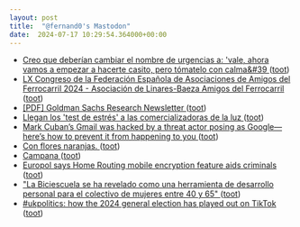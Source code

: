 ```yaml
---
layout: post
title:  "@fernand0's Mastodon"
date:  2024-07-17 10:29:54.364000+00:00
---
```

*  [Creo que deberían cambiar el nombre de urgencias a: &#39;vale, ahora vamos a empezar a hacerte casito, pero tómatelo con calma&#39 ](https://mastodon.social/@fernand0/112801362369647216) ([toot](https://mastodon.social/@fernand0/112801362369647216))
*  [LX Congreso de la Federación Española de Asociaciones de Amigos del Ferrocarril 2024 - Asociación de Linares-Baeza Amigos del Ferrocarril ](https://albaf.site123.me/congresos/lx-congreso-de-la-federaci%C3%B3n-espa%C3%B1ola-de-asociaciones-de-amigos-del-ferrocarril-202) ([toot](https://mastodon.social/@fernand0/112801308402513347))
*  [[PDF] Goldman Sachs Research Newsletter   ](https://www.goldmansachs.com/intelligence/pages/gs-research/gen-ai-too-much-spend-too-little-benefit/report.pdf) ([toot](https://mastodon.social/@fernand0/112801147130853187))
*  [Llegan los 'test de estrés' a las comercializadoras de la luz ](https://elperiodicodelaenergia.com/llegan-los-test-de-estres-a-las-comercializadoras-de-la-luz) ([toot](https://mastodon.social/@fernand0/112800907223402417))
*  [Mark Cuban’s Gmail was hacked by a threat actor posing as Google—here’s how to prevent it from happening to you  ](https://www.itbrew.com/stories/2024/06/26/mark-cuban-s-gmail-was-hacked-by-a-threat-actor-posing-as-google-here-s-how-to-prevent-it-from-happening-to-you) ([toot](https://mastodon.social/@fernand0/112799152177592649))
*  [Con flores naranjas. ](https://avecesunafoto.wordpress.com/2024/07/16/con-flores-naranjas) ([toot](https://mastodon.social/@fernand0/112797434201269273))
*  [Campana ](https://www.flickr.com/photos/fernand0/53839737757) ([toot](https://mastodon.social/@fernand0/112797317049657771))
*  [Europol says Home Routing mobile encryption feature aids criminals ](https://www.bleepingcomputer.com/news/security/europol-says-home-routing-mobile-encryption-feature-aids-criminals) ([toot](https://mastodon.social/@fernand0/112797304060121703))
*  ["La Biciescuela se ha revelado como una herramienta de desarrollo personal para el colectivo de mujeres entre 40 y 65" ](https://arainfo.org/%C2%B7la-biciescuela-se-ha-revelado-como-una-herramienta-de-desarrollo-personal-para-el-colectivo-de-mujeres-entre-40-y-65) ([toot](https://mastodon.social/@fernand0/112797193830013038))
*  [#ukpolitics: how the 2024 general election has played out on TikTok ](https://www.theguardian.com/politics/article/2024/jul/04/ukpolitics-how-the-2024-general-election-has-played-out-on-tiktok?mc_cid=593bb50fc) ([toot](https://mastodon.social/@fernand0/112796829817790041))
